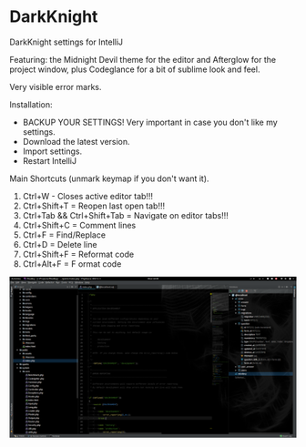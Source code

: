 # DarkKnight
DarkKnight settings for IntelliJ

Featuring: the Midnight Devil theme for the editor and Afterglow for the project window, plus Codeglance for a bit of sublime look and feel.

Very visible error marks.

Installation:

- BACKUP YOUR SETTINGS! Very important in case you don't like my settings.
- Download the latest version.
- Import settings.
- Restart IntelliJ

Main Shortcuts (unmark keymap if you don't want it).

1. Ctrl+W - Closes active editor tab!!!
2. Ctrl+Shift+T = Reopen last open tab!!!
3. Ctrl+Tab && Ctrl+Shift+Tab = Navigate on editor tabs!!!
4. Ctrl+Shift+C = Comment lines
5. Ctrl+F = Find/Replace
6. Ctrl+D = Delete line
7. Ctrl+Shift+F = Reformat code
8. Ctrl+Alt+F = F ormat code

![preview](dk.png)
